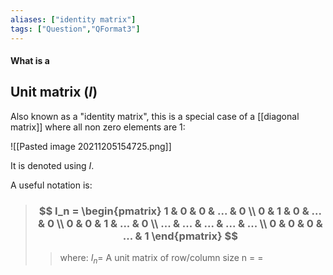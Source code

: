 ```yaml
---
aliases: ["identity matrix"]
tags: ["Question","QFormat3"]
---
```


#### What is a
## Unit matrix ($I$)
Also known as a "identity matrix", this is a special case of a [[diagonal matrix]] where all non zero elements are 1:

![[Pasted image 20211205154725.png]]

It is denoted using $I$.

A useful notation is:

> ### $$ I_n = \begin{pmatrix} 1 & 0 & 0 & ... & 0 \\ 0 & 1 & 0 & ... & 0 \\ 0 & 0 & 1 & ... & 0 \\ ... & ... & ... & ... & ... \\ 0 & 0 & 0 & ... & 1 \end{pmatrix} $$ 
>> where:
>> $I_n=$ A unit matrix of row/column size n 
>> $=$
>> $=$
